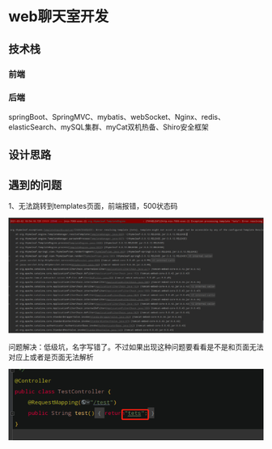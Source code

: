 # web聊天室开发

## 技术栈

### 前端

### 后端

springBoot、SpringMVC、mybatis、webSocket、Nginx、redis、elasticSearch、mySQL集群、myCat双机热备、Shiro安全框架

## 设计思路

## 遇到的问题

1、无法跳转到templates页面，前端报错，500状态码

![image-20210302195442321](https://raw.githubusercontent.com/li0228/image/master/image-20210302195442321.png)

问题解决：低级坑，名字写错了。不过如果出现这种问题要看看是不是和页面无法对应上或者是页面无法解析

![image-20210302195711222](https://raw.githubusercontent.com/li0228/image/master/image-20210302195711222.png)

